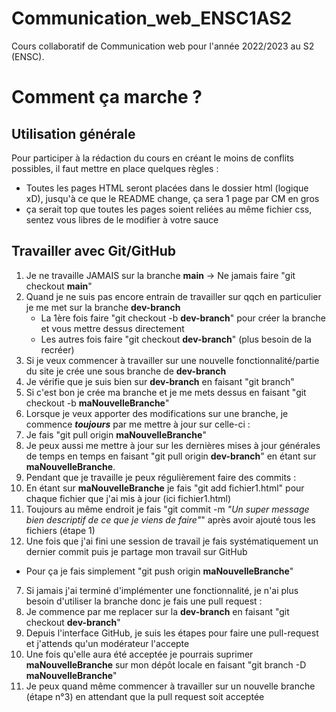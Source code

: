 # Communication_web_ENSC1AS2
Cours collaboratif de Communication web pour l'année 2022/2023 au S2 (ENSC).

# Comment ça marche ?

## Utilisation générale
Pour participer à la rédaction du cours en créant le moins de conflits possibles, il faut mettre en place quelques règles :
  - Toutes les pages HTML seront placées dans le dossier html (logique xD), jusqu'à ce que le README change, ça sera 1 page par CM en gros
  - ça serait top que toutes les pages soient reliées au même fichier css, sentez vous libres de le modifier à votre sauce

## Travailler avec Git/GitHub

1. Je ne travaille JAMAIS sur la branche **main** -> Ne jamais faire "git checkout **main**"
2. Quand je ne suis pas encore entrain de travailler sur qqch en particulier je me met sur la branche **dev-branch**
    - La 1ère fois faire "git checkout -b **dev-branch**" pour créer la branche et vous mettre dessus directement
    - Les autres fois faire "git checkout **dev-branch**" (plus besoin de la recréer)
3. Si je veux commencer à travailler sur une nouvelle fonctionnalité/partie du site je crée une sous branche de **dev-branch**
  1. Je vérifie que je suis bien sur **dev-branch** en faisant "git branch"
  2. Si c'est bon je crée ma branche et je me mets dessus en faisant "git checkout -b **maNouvelleBranche**"
4. Lorsque je veux apporter des modifications sur une branche, je commence ***toujours*** par me mettre à jour sur celle-ci :
  1. Je fais "git pull origin **maNouvelleBranche**"
  2. Je peux aussi me mettre à jour sur les dernières mises à jour générales de temps en temps en faisant "git pull origin **dev-branch**" en étant sur **maNouvelleBranche**.
5. Pendant que je travaille je peux régulièrement faire des commits :
  1. En étant sur **maNouvelleBranche** je fais "git add fichier1.html" pour chaque fichier que j'ai mis à jour (ici fichier1.html)
  2. Toujours au même endroit je fais "git commit -m *"Un super message bien descriptif de ce que je viens de faire"*" après avoir ajouté tous les fichiers (étape 1)
6. Une fois que j'ai fini une session de travail je fais systématiquement un dernier commit puis je partage mon travail sur GitHub
  - Pour ça je fais simplement "git push origin **maNouvelleBranche**"
7. Si jamais j'ai terminé d'implémenter une fonctionnalité, je n'ai plus besoin d'utiliser la branche donc je fais une pull request :
  1. Je commence par me replacer sur la **dev-branch** en faisant "git checkout **dev-branch**"
  2. Depuis l'interface GitHub, je suis les étapes pour faire une pull-request et j'attends qu'un modérateur l'accepte
  3. Une fois qu'elle aura été acceptée je pourrais suprimer **maNouvelleBranche** sur mon dépôt locale en faisant "git branch -D **maNouvelleBranche**"
  4. Je peux quand même commencer à travailler sur un nouvelle branche (étape n°3) en attendant que la pull request soit acceptée
  
